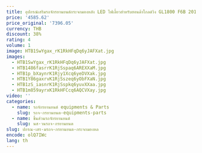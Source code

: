 ```yaml
---
title: อุปกรณ์เสริมรถจักรยานยนต์กระจกมองหลัง LED ไฟเลี้ยวสำหรับฮอนด้าโกลด์วิง GL1800 F6B 2013-2017 2014 2015 2016
price: '4585.62'
price_original: '7396.05'
currency: THB
discount: 38%
rating: 4
volume: 1
image: HTB1SwYgax_rK1RkHFqDq6yJAFXat.jpg
images:
  - HTB1SwYgax_rK1RkHFqDq6yJAFXat.jpg
  - HTB1486fasrrK1RjSspaq6AREXXaM.jpg
  - HTB1p_bXaynrK1Rjy1Xcq6yeDVXak.jpg
  - HTB1Y86gaxrvK1RjSszeq6yObFXaN.jpg
  - HTB1zS_iasnrK1RjSspkq6yuvXXaa.jpg
  - HTB1m859ayrxK1RkHFCcq6AQCVXay.jpg
video: ''
categories:
  - name: รถจักรยานยนต์ equipments & Parts
    slug: รถจ-กรยานยนต-equipments-parts
  - name: ชิ้นส่วนรถจักรยานยนต์
    slug: นส-วนรถจ-กรยานยนต
slug: ปกรณ-เสร-มรถจ-กรยานยนต-กระจกมองหล
encode: olQ7IWc
lang: th
---
```

  